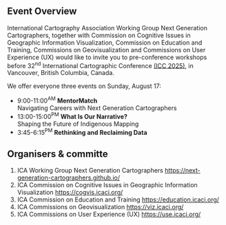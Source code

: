 ## Event Overview

International Cartography Association Working Group Next Generation Cartographers, together with Commission on Cognitive Issues in Geographic Information Visualization, Commission on Education and Training, Commissions on Geovisualization and Commissions on User Experience (UX) would like to invite you to pre-conference workshops before 32<sup>nd</sup> International Cartographic Conference [(ICC 2025)](https://icc2025.com/), in Vancouver, British Columbia, Canada.

We offer everyone three events on Sunday, August 17:

- 9:00-11:00<sup>AM</sup> **MentorMatch**\
  Navigating Careers with Next Generation Cartographers
- 13:00-15:00<sup>PM</sup> **What Is Our Narrative?**\
  Shaping the Future of Indigenous Mapping
- 3:45-6:15<sup>PM</sup> **Rethinking and Reclaiming Data**

## Organisers & committe

1. ICA Working Group Next Generation Cartographers https://next-generation-cartographers.github.io/
1. ICA Commission on Cognitive Issues in Geographic Information Visualization https://cogvis.icaci.org/
1. ICA Commission on Education and Training https://education.icaci.org/
1. ICA Commissions on Geovisualization https://viz.icaci.org/
1. ICA Commissions on User Experience (UX) https://use.icaci.org/
